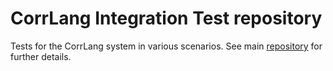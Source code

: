 # CorrLang Integration Test repository
Tests for the CorrLang system in various scenarios.
See main [repository](https://github.com/webminz/corr-lang) for further details.
